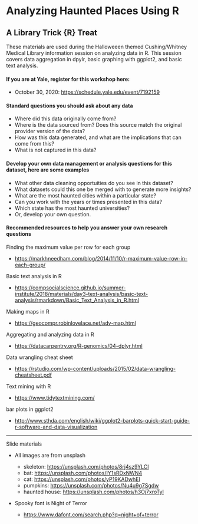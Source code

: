 # Analyzing Haunted Places Using R
## A Library Trick {R} Treat
These materials are used during the Halloweeen themed Cushing/Whitney Medical Library information session on analyzing data in R. This session covers data aggregation in dpylr, basic graphing with ggplot2, and basic text analysis.

#### If you are at Yale, register for this workshop here: 
* October 30, 2020: https://schedule.yale.edu/event/7192159

#### Standard questions you should ask about any data
* Where did this data originally come from?
* Where is the data sourced from? Does this source match the original provider version of the data?
* How was this data generated, and what are the implications that can come from this?
* What is not captured in this data?

#### Develop your own data management or analysis questions for this dataset, here are some examples
* What other data cleaning opportuities do you see in this dataset?
* What datasets could this one be merged with to generate more insights?
* What are the most haunted cities within a particular state?
* Can you work with the years or times presented in this data?
* Which state has the most haunted universities?
* Or, develop your own question. 

#### Recommended resources to help you answer your own research questions 
Finding the maximum value per row for each group
* https://markhneedham.com/blog/2014/11/10/r-maximum-value-row-in-each-group/

Basic text analysis in R
* https://compsocialscience.github.io/summer-institute/2018/materials/day3-text-analysis/basic-text-analysis/rmarkdown/Basic_Text_Analysis_in_R.html

Making maps in R
* https://geocompr.robinlovelace.net/adv-map.html

Aggregating and analyzing data in R
* https://datacarpentry.org/R-genomics/04-dplyr.html

Data wrangling cheat sheet
* https://rstudio.com/wp-content/uploads/2015/02/data-wrangling-cheatsheet.pdf

Text mining with R
 * https://www.tidytextmining.com/

bar plots in ggplot2
* http://www.sthda.com/english/wiki/ggplot2-barplots-quick-start-guide-r-software-and-data-visualization

---
Slide materials
* All images are from unsplash
  * skeleton: https://unsplash.com/photos/8rj4sz9YLCI
  * bat: https://unsplash.com/photos/IY1sRDxNWN4
  * cat: https://unsplash.com/photos/yP19KADwhEI
  * pumpkins: https://unsplash.com/photos/Nu4u9g7Sgdw
  * haunted house: https://unsplash.com/photos/h3Oj7xroTyI
  
* Spooky font is Night of Terror
  * https://www.dafont.com/search.php?q=night+of+terror
